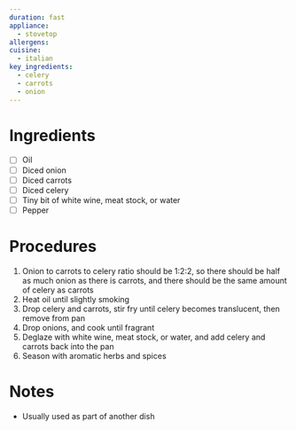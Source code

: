 ```yaml
---
duration: fast
appliance:
  - stovetop
allergens: 
cuisine:
  - italian
key_ingredients:
  - celery
  - carrots
  - onion
---
```

# Ingredients
- [ ] Oil
- [ ] Diced onion
- [ ] Diced carrots
- [ ] Diced celery
- [ ] Tiny bit of white wine, meat stock, or water
- [ ] Pepper
# Procedures
1. Onion to carrots to celery ratio should be 1:2:2, so there should be half as much onion as there is carrots, and there should be the same amount of celery as carrots
2. Heat oil until slightly smoking
3. Drop celery and carrots, stir fry until celery becomes translucent, then remove from pan
4. Drop onions, and cook until fragrant
5. Deglaze with white wine, meat stock, or water, and add celery and carrots back into the pan
6. Season with aromatic herbs and spices
# Notes
- Usually used as part of another dish